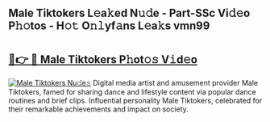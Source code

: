 ## Male Tiktokers L𝚎a𝚔ed N𝚞𝚍e - Part-SSc Vi𝚍𝚎o P𝚑𝚘tos - H𝚘𝚝 O𝚗𝚕yf𝚊ns L𝚎a𝚔s vmn99

# <h2><a href="http://kf9a4x.oniu.top/?m=Male+Tiktokers">🔗👉 🔴 Male Tiktokers P𝚑ot𝚘𝚜 V𝚒d𝚎o</a></h2>

[![Male Tiktokers Nu𝚍e𝚜](https://i.imgur.com/0qMVB7G.gif)](http://kf9a4x.oniu.top/?m=Male+Tiktokers)
Digital media artist and amusement provider Male Tiktokers, famed for sharing dance and lifestyle content via popular dance routines and brief clips. Influential personality Male Tiktokers, celebrated for their remarkable achievements and impact on society.  
